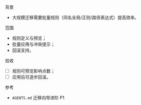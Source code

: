 背景
- 大规模迁移需要批量规则（同名全局/正则/路径表达式）提高效率。

范围
- 规则定义与预览；
- 批量应用与冲突提示；
- 回滚支持。

验收
- [ ] 规则可预览影响点数；
- [ ] 应用后可逐步回滚。

参考
- `AGENTS.md` 迁移向导进阶 P1

